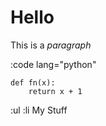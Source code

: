 # Hello

This is a *paragraph*

:code lang="python"
  ```
  def fn(x):
      return x + 1
  ```

:ul
  :li
    My Stuff